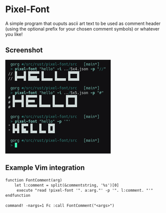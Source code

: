 
# Pixel-Font
A simple program that ouputs ascii art text to be used as comment header (using the optional prefix for your chosen comment symbols) or whatever you like!

## Screenshot
<img src="screenshots/example.png">

## Example Vim integration
```vim
function FontComment(arg)
    let l:comment = split(&commentstring, '%s')[0]
     execute "read !pixel-font '". a:arg."' -p '". l:comment. "'"
endfunction

command! -nargs=1 Fc :call FontComment("<args>")
```
